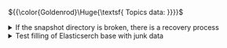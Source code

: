 ${{\color{Goldenrod}\Huge{\textsf{ Topics data: }}}}\$

<details>
	<summary>
	If the snapshot directory is broken, there is a recovery process
	</summary>

`curl -XPOST localhost:9200/_snapshot/snapshots/disable` - try to disable if the snapshot entity is available

`curl -XDELETE localhost:9200/_snapshot/snapshots` - delete the snapshot entity

```bash
curl -XPUT localhost:9200/_snapshot/snapshots" \
-H 'Content-Type: application/json' \
-d '{"type": "fs","settings": {"location": "/usr/share/opensearch/data/snapshots"}}'
```

Re-create the snapshot, but we need to check that the elasticsearch config has a pointer to this directory:

`/usr/share/opensearch/config/opensearch.yaml` 


💡 The addition process is described in [Elasticsearch documentation](https://www.elastic.co/guide/en/elasticsearch/reference/current/snapshots-register-repository.html)

`curl -XGET localhost:9200/_snapshot/snapshots/_all?pretty` - check that the new entity matches

After that you can create snapshots inside again, like this:

```bash
curl -XPUT localhost:9200/_snapshot/snapshots/snapshot_daily_001 \
-H 'Content-Type: application/json' \
-d '{ "indices": "index_name-*", "ignore_unavailable": true, "include_global_state": false, "metadata": {"taken_at": "2077-01-01T00:00:00Z" }}'
```

</details>

<details>
	<summary>
	Test filling of Elasticserch base with junk data
	</summary>

```bash
curl -o us_states.ndjson https://raw.githubusercontent.com/Ego1/SampleData/main/elasticsearch/bulk_upload/us_states.ndjson 
```

```bash
curl -H "Content-Type: application/x-ndjson" \
-XPOST localhost:9200/_bulk \
--data-binary "@us_states.ndjson"
```

`curl localhost:9200/_cat/indices` - view the index being created

</details>
